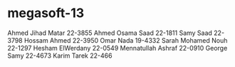 megasoft-13
===========

Ahmed Jihad Matar 22-3855
Ahmed Osama Saad 22-1811
Samy Saad 22-3798
Hossam Ahmed 22-3950
Omar Nada 19-4332
Sarah Mohamed Nouh 22-1297
Hesham ElWerdany 22-0549
Mennatullah Ashraf 22-0910 
George Samy 22-4673
Karim Tarek 22-466
